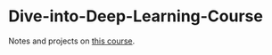 # Dive-into-Deep-Learning-Course

Notes and projects on [this course](https://zh.d2l.ai/index.html).
